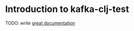 # Introduction to kafka-clj-test

TODO: write [great documentation](http://jacobian.org/writing/what-to-write/)
